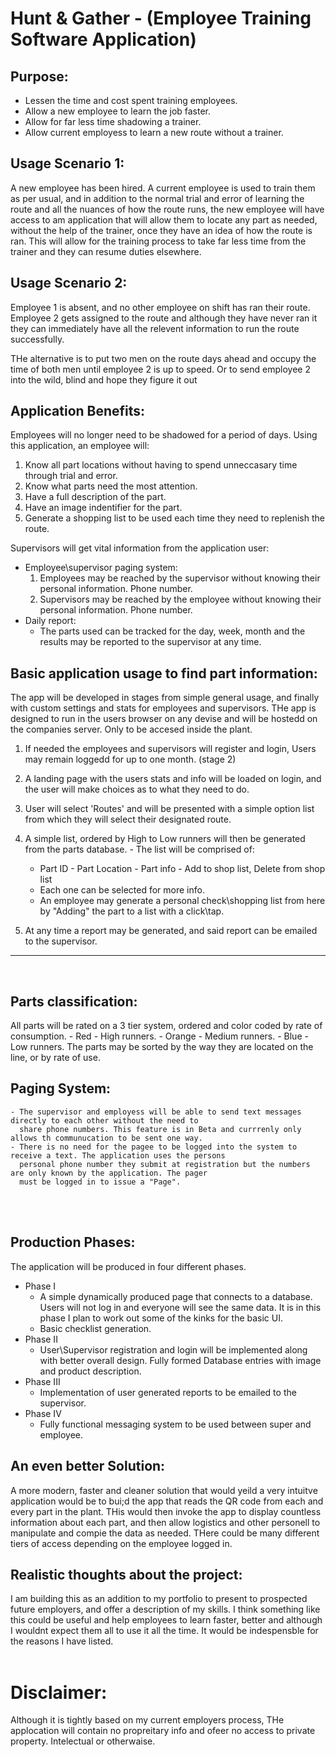 
# Hunt & Gather - (Employee Training Software Application)

## Purpose:


- Lessen the time and cost spent training employees. 
- Allow a new employee to learn the job faster. 
- Allow for far less time shadowing a trainer.
- Allow current employess to learn a new route without a trainer.

## Usage Scenario 1:
A new employee has been hired. A current employee is used to train them as per usual, and in addition to the normal trial and error of learning the route and all the nuances of how the route runs, the new employee will have access to am application that will allow them to locate any part as needed, without the help of the trainer, once they have an idea of how the route is ran. This will allow for the training process to take far less time from the trainer and they can resume duties elsewhere.
  
## Usage Scenario 2:
Employee 1 is absent, and no other employee on shift has ran their route. Employee 2 gets assigned to the route and although they have never ran it they can immediately have all the relevent information to run the route successfully.

THe alternative is to put two men on the route days ahead and occupy the time of both men until employee 2 is up to speed. Or to send employee 2 into the wild, blind and hope they figure it out

## Application Benefits:

Employees will no longer need to be shadowed for a period of days. Using this application, an employee will:
  1. Know all part locations without having to spend unneccasary time through trial and error.
  2. Know what parts need the most attention. 
  3. Have a full description of the part.
  4. Have an image indentifier for the part.
  5. Generate a shopping list to be used each time they need to replenish the route.

Supervisors will get vital information from the application user:
 - Employee\supervisor paging system: 
    1. Employees may be reached by the supervisor without knowing their personal information. Phone number.
    2. Supervisors may  be reached by the employee without knowing their personal information. Phone number.
 - Daily report:
   - The parts used can be tracked for the day, week, month and the results may be reported to the supervisor at any time.

## Basic application usage to find part information:
The app will be developed in stages from simple general usage, and finally with custom settings and stats for employees and supervisors.
THe app is designed to run in  the users browser on any devise and will be hostedd on the companies server. Only to be accesed inside the plant.
  1. If needed the employees and supervisors will register and login, Users may remain loggedd for up to one month. (stage 2)
  2. A landing page with the users stats and info will be loaded on login, and the user will make choices as to what they need to do.
     
  3. User will select 'Routes' and will be  presented with a simple option list from which they will select their designated route.
  4. A simple list, ordered by High to Low runners will then be generated from the parts database.
    - The list will be comprised of:
        - Part ID - Part Location - Part info - Add to shop list, Delete from shop list
        - Each one can be selected for more info.
        - An employee may generate a personal check\shopping list from here by "Adding" the part to a list with a click\tap.  
  5. At any time a report may be generated, and said report can be emailed to the supervisor.

___ 
<br>

## Parts classification:

  All parts will be rated on a 3 tier system, ordered and color coded by rate of consumption.
    - Red - High runners.
    - Orange - Medium runners.
    - Blue - Low runners.
    The parts may be sorted by the way they are located on the line, or by rate of use.

## Paging System:
    - The supervisor and employess will be able to send text messages directly to each other without the need to
      share phone numbers. This feature is in Beta and currrenly only allows th communucation to be sent one way.    
    - There is no need for the pagee to be logged into the system to receive a text. The application uses the persons
      personal phone number they submit at registration but the numbers are only known by the application. The pager
      must be logged in to issue a "Page".  
<br><br>

## Production Phases:

The application will be produced in four different phases.
   * Phase I
      - A simple dynamically produced page that connects to a database. Users will not log in and everyone will see the same data. It is in this phase I plan to work out some of the kinks for the basic UI.
      - Basic checklist generation.
   * Phase II
      - User\Supervisor registration and login will be implemented along with better overall design. Fully formed Database entries with image and product description.
   * Phase III
      - Implementation of user generated reports to be emailed to the supervisor. 
   * Phase IV
      - Fully functional messaging system to be used between super and employee.
   
## An even better Solution:
A more modern, faster and cleaner solution that would yeild a very intuitve application would be to bui;d the app that reads the QR code from each and every part in the plant. THis would then invoke the app to display countless information about each part, and then allow logistics and other personell to manipulate and compie the data as needed. THere could be many different tiers of access depending on the employee logged in.


## Realistic thoughts about the project:

I am building this as an addition to my portfolio to present to prospected future employers, and offer a description of my skills.  I think something like this could be useful and help employees to learn faster, better and although I wouldnt expect them all to use it all the time. It would be indespensble for the reasons I have listed.
<br><br>

 # Disclaimer:
Although it is tightly based on my current employers process, THe applocation will contain no propreitary info and ofeer no access to private property. Intelectual or otherwaise.


 
